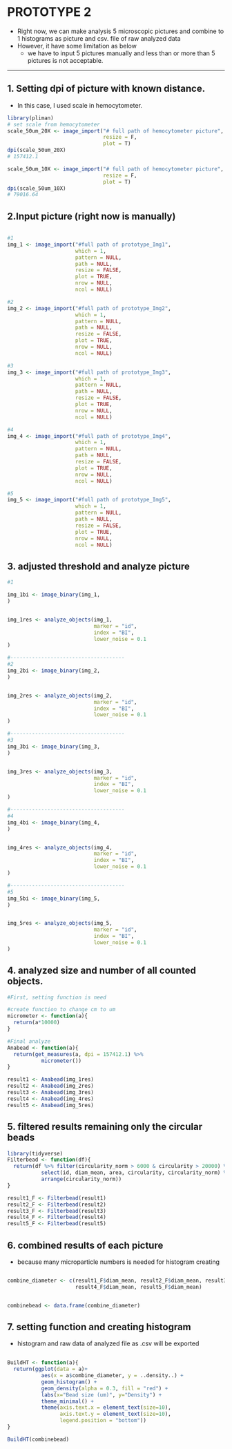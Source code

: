 # PROTOTYPE 2

* Right now, we can make analysis 5 microscopic pictures and combine to 1 histograms as picture and csv. file of raw analyzed data
* However, it have some limitation as below
  - we have to input 5 pictures manually and less than or more than 5 pictures is not acceptable.
    
---------
## 1. Setting dpi of picture with known distance. 
* In this case, I used scale in hemocytometer.

``` r
library(pliman)
# set scale from hemocytometer
scale_50um_20X <- image_import("# full path of hemocytometer picture",
                               resize = F,
                               plot = T)
dpi(scale_50um_20X)
# 157412.1

scale_50um_10X <- image_import("# full path of hemocytometer picture",
                               resize = F,
                               plot = T)
dpi(scale_50um_10X)
# 79016.64

```

## 2.Input picture (right now is manually)

```r

#1
img_1 <- image_import("#full path of prototype_Img1",
                      which = 1,
                      pattern = NULL,
                      path = NULL,
                      resize = FALSE,
                      plot = TRUE,
                      nrow = NULL,
                      ncol = NULL)

#2
img_2 <- image_import("#full path of prototype_Img2",
                      which = 1,
                      pattern = NULL,
                      path = NULL,
                      resize = FALSE,
                      plot = TRUE,
                      nrow = NULL,
                      ncol = NULL)

#3
img_3 <- image_import("#full path of prototype_Img3",
                      which = 1,
                      pattern = NULL,
                      path = NULL,
                      resize = FALSE,
                      plot = TRUE,
                      nrow = NULL,
                      ncol = NULL)

#4
img_4 <- image_import("#full path of prototype_Img4",
                      which = 1,
                      pattern = NULL,
                      path = NULL,
                      resize = FALSE,
                      plot = TRUE,
                      nrow = NULL,
                      ncol = NULL)

#5
img_5 <- image_import("#full path of prototype_Img5",
                      which = 1,
                      pattern = NULL,
                      path = NULL,
                      resize = FALSE,
                      plot = TRUE,
                      nrow = NULL,
                      ncol = NULL)

```

## 3. adjusted threshold and analyze picture

``` r
#1

img_1bi <- image_binary(img_1,
)


img_1res <- analyze_objects(img_1,
                            marker = "id",
                            index = "BI",
                            lower_noise = 0.1
)

#-------------------------------------
#2
img_2bi <- image_binary(img_2,
)


img_2res <- analyze_objects(img_2,
                            marker = "id",
                            index = "BI",
                            lower_noise = 0.1
)

#-------------------------------------
#3
img_3bi <- image_binary(img_3,
)


img_3res <- analyze_objects(img_3,
                            marker = "id",
                            index = "BI",
                            lower_noise = 0.1
)

#-------------------------------------
#4
img_4bi <- image_binary(img_4,
)


img_4res <- analyze_objects(img_4,
                            marker = "id",
                            index = "BI",
                            lower_noise = 0.1
)

#-------------------------------------
#5
img_5bi <- image_binary(img_5,
)


img_5res <- analyze_objects(img_5,
                            marker = "id",
                            index = "BI",
                            lower_noise = 0.1
)

```

## 4. analyzed size and number of all counted objects.

```r 
#First, setting function is need

#create function to change cm to um 
micrometer <- function(a){
  return(a*10000)
}

#Final analyze
Anabead <- function(a){
  return(get_measures(a, dpi = 157412.1) %>%
           micrometer())
}

result1 <- Anabead(img_1res)
result2 <- Anabead(img_2res)
result3 <- Anabead(img_3res)
result4 <- Anabead(img_4res)
result5 <- Anabead(img_5res)

```

## 5. filtered results remaining only the circular beads

``` r
library(tidyverse)
Filterbead <- function(df){
  return(df %>% filter(circularity_norm > 6000 & circularity > 20000) %>% 
           select(id, diam_mean, area, circularity, circularity_norm) %>% 
           arrange(circularity_norm))
} 

result1_F <- Filterbead(result1)
result2_F <- Filterbead(result2)
result3_F <- Filterbead(result3)
result4_F <- Filterbead(result4)
result5_F <- Filterbead(result5)

```

## 6. combined results of each picture
* because many microparticle numbers is needed for histogram creating

``` r

combine_diameter <- c(result1_F$diam_mean, result2_F$diam_mean, result3_F$diam_mean,
                      result4_F$diam_mean, result5_F$diam_mean)


combinebead <- data.frame(combine_diameter)

```

## 7. setting function and creating histogram
* histogram and raw data of analyzed file as .csv will be exported

``` r
  
BuildHT <- function(a){
  return(ggplot(data = a)+
           aes(x = a$combine_diameter, y = ..density..) +
           geom_histogram() +
           geom_density(alpha = 0.3, fill = "red") +
           labs(x="Bead size (um)", y="Density") +
           theme_minimal() +
           theme(axis.text.x = element_text(size=10),
                 axis.text.y = element_text(size=10),
                 legend.position = "bottom"))
}

BuildHT(combinebead)

```


